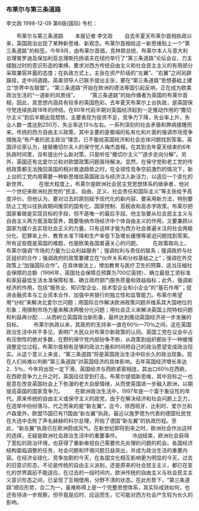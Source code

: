 ### 布莱尔与第三条道路
李文政
1998-12-09
第6版(国际)
专栏：

　　布莱尔与第三条道路
　　本报记者  李文政
　　自去年夏天布莱尔首相执政以来，英国政治出现了某种新思维、新观念。布莱尔首相给这一新思维贴上一个“第三条道路”的标签。今年9月，由布莱尔首倡，克林顿总统、布莱尔本人与意大利总理普罗迪及保加利亚总理斯托扬诺夫在纽约举行了“第三条道路”论坛会议，力主摆脱过时的意识形态的束缚，要求对西方传统自由主义和社会民主主义的有用部分采取兼容并蓄的态度；在执政方式上，主张在资产阶级的“左翼”、“右翼”之间另辟蹊径，走中间道路。英美领导人已联手提出主张，要在“第三条道路”思想基础上建立“世界中左联盟”。“第三条道路”开始在欧洲的德法等国引起反响，正在成为欧美政治生活的“一道新的风景线”。
　　“第三条道路”的始作俑者为英国的布莱尔首相，因此，其思想内涵具有较多的英国色彩。去年夏天布莱尔上台执政，是英国保守党连续执政18年的终结。在80年代前半期对英国经济起到一定推动作用的“撒切尔主义”到后半期出现颓势，主要表现为投资不足，竞争力下降，失业率上升，失业人数一度达到250万，失业率达13％左右。一系列深刻的社会矛盾和弊病接踵而来。传统的西方自由主义政策，其中主要的是极端的私有化和片面的强调市场竞争措施及“有产者的民主政治”理念，已不能给英国经济和社会总体问题找到答案。英国评论家认为，接替撒切尔夫人的保守党人梅杰首相，在其到去年夏天结束的6年执政时间里，没有提出什么新对策，只是听任“撒切尔主义”“逐步走向分解”。另外，英国还有北爱尔兰和对欧盟政策问题亟待解决。显然，在保守党和老工党的传统政策都无法挽回英国的相对衰退趋势之时，在全球性竞争空前激烈的情况下，新上台的工党内阁需要一种新思维给英国政治与经济注入新活力，以适应一个变化的新世界。
　　在很大程度上，布莱尔是欧洲社会民主党思想体系的继承者，他对一个世纪来欧洲社民党的“民主、自由、正义、社会责任和国际主义”等主张给予高度评价。但他认为，要对过去的原则赋予现代化的新内容、要采用新方法，特别要防止工党以往执政期间推崇的国有化、国家控制、高税收和高赤字政策。布莱尔把国家看做是实现目标的手段，但不是唯一的最后手段。他主张要从社会民主主义与自由主义两方面汲取营养，既要吸纳市场经济中个体自由主义的作用，又要兼顾以国家为媒介去实现社会正义的力量。只有这样才能为西方社会普遍关注的社会两极分化、犯罪率上升、教育水准下降和生产率低下及增长缓慢等紧迫问题找到答案。所有这些既是英国的难题，也是欧美各国普遍关心的问题。
　　在政策取向上，布莱尔强调“市场的力量为公众利益服务”；强调权利与责任的联系；强调政府与社区组织的合作；强调政府的政策要建立在“伙伴关系和分权基础之上”；强调在外交政策上“加强国际合作”。在具体做法上，增加教育与医疗卫生的预算、适当压缩社会保障的总额（1996年，英国社会保障总预算为700亿英镑）、确立最低工资标准和家庭最低生活水准保障标准、确立政府部门服务质量和效益指标；此外，强调新经济的作用，包括“服务业、知识型企业、技术型企业和小企业”的“基石作用”；促进金融资本与工业资本合作、加强中央银行的独立性和监管能力。布莱尔希望用“分权”来解决北爱尔兰问题；用国际合作解决欧洲政策问题并维系其大国地位的形象；用限制市场力量来解决两极分化问题；用社会正义来解决英国上院特权问题和利益再分配……从而树立英国政治新形象，最终达到推动英国经济进一步发展的目标。
　　布莱尔执政以来，其政府的支持率一直在60％—70％之间，这在英国政治生活中并不多见，表明广大民众对布莱尔新政策的认同。英国工党在议会中占有压倒性的绝对多数，在野的保守党内部纷争不断，从政策到组织都处于一种缓慢调整定位过程，布莱尔首相有足够的政治力量和时间把自己的政治愿望变成政治现实。从这个意义上来说，“第三条道路”将是英国政治生活中较长久的政治现象。现在人们尚难以判断“第三条道路”对英国经济的具体影响。去年英国经济增长率达2．5％，今年将出现一定下滑。英国经济与西欧紧密相连，其出口60％在西欧，在西欧竞争力上升之时，英国往往受到打击。布莱尔提倡新思维，其中目标之一也是意在改变英国社会上下弥漫的老大自居情绪，从而使英国进一步融入欧洲，以期提高英国的国家竞争力。
　　在欧洲政治生活中，1997年是一个富于象征性的年代。原来传统的自由主义或保守主义的政党，由于在解决经济和社会问题上乏力，在选举中纷纷落马，代之而来的是“新左翼”。迄今，除西班牙、比利时、爱尔兰和卢森堡外，欧盟15国已有11国由“新左翼”执政。最近以施罗德为代表的德国社民党在大选中击败了声名赫赫的科尔总理，开始了德国“新左翼”的执政历程。至此，“新左翼”执政已在欧洲蔚成风气。在新世纪即将到来之时，欧洲社会作出这样的选择，无疑是欧洲社会政治生活中的重要事件。
　　冷战结束，欧洲社会获得了宽松的政治环境，也获得了重新审视自己需要优先处理的问题的机会。各国经济结构面临调整的任务，社会问题和环境问题日益突出，并成为政治生活的重要内容。在经济全球化、竞争加剧的今天，在各国文化相互影响更为明显的今天，过去的旧意识形态，不论是传统的自由主义派别，还是原来的社会民主主义，都已在变化的世界面前不能适应。在过去的一段时间内，欧洲传统的自由主义与社会民主主义意识形态之间，已呈现了互相借用，分野不清的状态。在此形势下，“第三条道路”顺应形势，合二为一，虽难称得上是一个完整思想体系，其实际成效如何，也还有待进一步观察，但毕竟是应时、应运而生，它可能对西方社会产生较为长久的影响。
